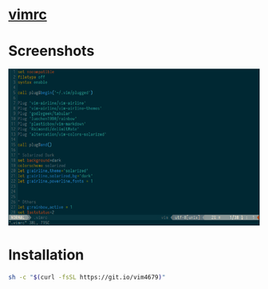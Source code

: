 # [vimrc][ID_VIMRC]

# Screenshots
![1](https://raw.githubusercontent.com/4679/vimrc/master/screenshots/new.png)

# Installation
```bash
sh -c "$(curl -fsSL https://git.io/vim4679)"
```

[ID_VIMRC]: https://libnull.com/vimrc "RT"
